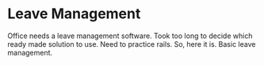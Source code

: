 # Leave Management

Office needs a leave management software. Took too long to decide which ready made solution to use. Need to practice rails. So, here it is. Basic leave management.

